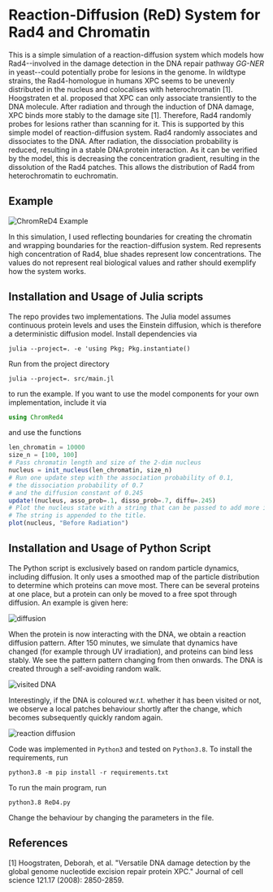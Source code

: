 # Reaction-Diffusion (ReD) System for Rad4 and Chromatin

This is a simple simulation of a reaction-diffusion system which models how Rad4--involved
in the damage detection in the DNA repair pathway _GG-NER_ in yeast--could potentially probe 
for lesions in the genome. In wildtype strains, the Rad4-homologue in humans XPC seems to be unevenly distributed in the nucleus and colocalises with heterochromatin [1]. Hoogstraten et al. proposed that XPC can only associate transiently to the DNA molecule. After radiation and through the induction of DNA damage, XPC binds more stably to the damage site [1]. Therefore, Rad4 randomly probes for lesions rather than scanning for it. This is supported by this simple model of reaction-diffusion system. Rad4 randomly associates and dissociates to the DNA. After radiation, the dissociation probability is reduced, resulting in a stable DNA:protein interaction. As it can be verified by the model, this is decreasing the concentration gradient, resulting in the dissolution of the Rad4 patches. This allows the distribution of Rad4 from heterochromatin to euchromatin.

## Example
![ChromReD4 Example](ChromReD4_example.gif)

In this simulation, I used reflecting boundaries for creating the chromatin and wrapping boundaries for the reaction-diffusion system. Red represents high concentration of Rad4, blue shades represent low concentrations. The values do not represent real biological values and rather should exemplify how the system works.

## Installation and Usage of Julia scripts
The repo provides two implementations. The Julia model assumes continuous protein levels and uses the Einstein diffusion,
which is therefore a deterministic diffusion model. Install dependencies via

```commandline
julia --project=. -e 'using Pkg; Pkg.instantiate()
```

Run from the project directory
```commandline
julia --project=. src/main.jl 
```
to run the example. If you want to use the model components for your own implementation, include it via

```julia
using ChromRed4
```

and use the functions

```julia
len_chromatin = 10000
size_n = [100, 100]
# Pass chromatin length and size of the 2-dim nucleus
nucleus = init_nucleus(len_chromatin, size_n)  
# Run one update step with the association probability of 0.1,
# the dissociation probability of 0.7
# and the diffusion constant of 0.245
update!(nucleus, asso_prob=.1, disso_prob=.7, diffu=.245)  
# Plot the nucleus state with a string that can be passed to add more information to the title.
# The string is appended to the title.
plot(nucleus, "Before Radiation")
```

## Installation and Usage of Python Script
The Python script is exclusively based on random particle dynamics, including diffusion. It only uses a smoothed map
of the particle distribution to determine which proteins can move most. There can be several proteins at one place,
but a protein can only be moved to a free spot through diffusion. An example is given here:

![diffusion](figures/simulations/diffusion_nucleus.gif)

When the protein is now interacting with the DNA, we obtain a reaction diffusion pattern. After 150 minutes, we simulate
that dynamics have changed (for example through UV irradiation), and proteins can bind less stably. We see the pattern 
pattern changing from then onwards. The DNA is created through a self-avoiding random walk.

![visited DNA](figures/simulations/reaction_diffusion_koff_lowtohigh_nucleus.gif)

Interestingly, if the DNA is coloured w.r.t. whether it has been visited or not, we 
observe a local patches behaviour shortly after the change, which becomes subsequently quickly random again.

![reaction diffusion](figures/simulations/reaction_diffusion_koff_lowtohigh_dna.gif)

Code was implemented in `Python3` and tested on `Python3.8`. To install the requirements, run

```commandline
python3.8 -m pip install -r requirements.txt
```

To run the main program, run

```commandline
python3.8 ReD4.py
```

Change the behaviour by changing the parameters in the file.
## References
[1] Hoogstraten, Deborah, et al. "Versatile DNA damage detection by the global genome nucleotide excision repair protein XPC." Journal of cell science 121.17 (2008): 2850-2859.
